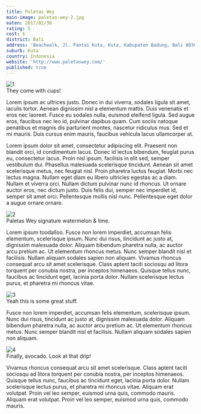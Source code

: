 ```yaml
---
title: Paletas Wey
main-image: paletas-wey-2.jpg
eaten: 2017/02/30
rating: 5
cost: $
district: Bali
address: 'Beachwalk, Jl. Pantai Kuta, Kuta, Kabupaten Badung, Bali 80361, Indonesia'
suburb: Kuta
country: Indonesia
website: 'http://www.paletaswey.com/'
published: true
---
```


<div class="post-image"><img src="{{ site.baseurl }}/assets/img/posts/{{ page.main-image }}" alt="1"></div>
<span class="caption">They come with cups!</span>

Lorem ipsum ac ultrices justo. Donec in dui viverra, sodales ligula sit amet, iaculis tortor. Aenean dignissim nisl a elementum mattis. Duis venenatis et eros nec laoreet. Fusce eu sodales nulla, euismod eleifend ligula. Sed augue eros, faucibus nec leo id, pulvinar dapibus quam. Cum sociis natoque penatibus et magnis dis parturient montes, nascetur ridiculus mus. Sed et mi mauris. Duis cursus enim mauris, faucibus vehicula lacus ullamcorper at.

Lorem ipsum dolor sit amet, consectetur adipiscing elit. Praesent non blandit orci, id condimentum lacus. Donec id lectus bibendum, feugiat purus eu, consectetur lacus. Proin nisl ipsum, facilisis in elit sed, semper vestibulum dui. Phasellus malesuada scelerisque tincidunt. Aenean sit amet scelerisque metus, nec feugiat nisl. Proin pharetra luctus feugiat. Morbi nec lectus magna. Nullam eget diam eu libero ultricies egestas ac a diam. Nullam et viverra orci. Nullam dictum pulvinar nunc id rhoncus. Ut ornare auctor eros, nec dictum justo. Duis felis dui, semper nec imperdiet id, semper sit amet orci. Pellentesque mollis nisl nunc. Pellentesque eget dolor a augue ornare ornare.

<div class="post-image"><img src="{{ site.baseurl }}/assets/img/posts/paletas-wey-1.jpg" alt="2"></div>
<span class="caption">Paletas Wey signature watermelon &amp; lime.</span>

Lorem ipsum toodalloo. Fusce non lorem imperdiet, accumsan felis elementum, scelerisque ipsum. Nunc dui risus, tincidunt ac justo at, dignissim malesuada dolor. Aliquam bibendum pharetra nulla, ac auctor arcu pretium ac. Ut elementum rhoncus metus. Nunc semper blandit nisl et facilisis. Nullam aliquam sodales sapien non aliquam. Vivamus rhoncus consequat arcu sit amet scelerisque. Class aptent taciti sociosqu ad litora torquent per conubia nostra, per inceptos himenaeos. Quisque tellus nunc, faucibus ac tincidunt eget, lacinia porta dolor. Nullam scelerisque lectus purus, et pharetra mi rhoncus vitae.

<div class="post-image"><img src="{{ site.baseurl }}/assets/img/posts/paletas-wey-3.jpg" alt="3"></div>
<span class="caption">Yeah this is some great stuff.</span>

Fusce non lorem imperdiet, accumsan felis elementum, scelerisque ipsum. Nunc dui risus, tincidunt ac justo at, dignissim malesuada dolor. Aliquam bibendum pharetra nulla, ac auctor arcu pretium ac. Ut elementum rhoncus metus. Nunc semper blandit nisl et facilisis. Nullam aliquam sodales sapien non aliquam.

<div class="post-image"><img src="{{ site.baseurl }}/assets/img/posts/paletas-wey-4.jpg" alt="4"></div>
<span class="caption">Finally, avocado. Look at that drip!</span>

Vivamus rhoncus consequat arcu sit amet scelerisque. Class aptent taciti sociosqu ad litora torquent per conubia nostra, per inceptos himenaeos. Quisque tellus nunc, faucibus ac tincidunt eget, lacinia porta dolor. Nullam scelerisque lectus purus, et pharetra mi rhoncus vitae. Aliquam erat volutpat. Proin vel leo semper, euismod urna quis, commodo mauris. Aliquam erat volutpat. Proin vel leo semper, euismod urna quis, commodo mauris.